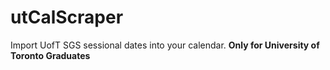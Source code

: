 # utCalScraper
Import UofT SGS sessional dates into your calendar.
**Only for University of Toronto Graduates**
